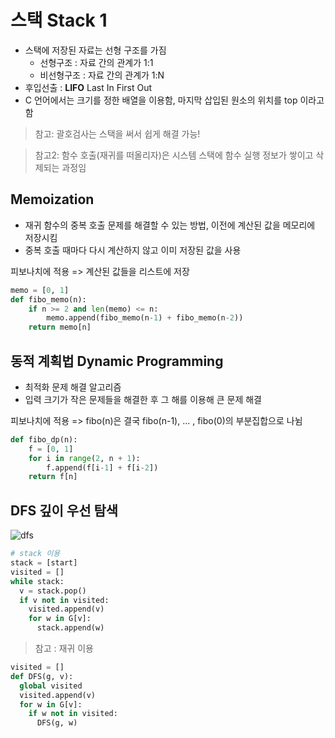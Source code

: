 # 스택 Stack 1

- 스택에 저장된 자료는 선형 구조를 가짐
  - 선형구조 : 자료 간의 관계가 1:1
  - 비선형구조 : 자료 간의 관계가 1:N
- 후입선출 : **LIFO** Last In First Out
- C 언어에서는 크기를 정한 배열을 이용함, 마지막 삽입된 원소의 위치를 top 이라고 함

> 참고: 괄호검사는 스택을 써서 쉽게 해결 가능!

> 참고2: 함수 호출(재귀를 떠올리자)은 시스템 스택에 함수 실행 정보가 쌓이고 삭제되는 과정임

## Memoization

- 재귀 함수의 중복 호출 문제를 해결할 수 있는 방법, 이전에 계산된 값을 메모리에 저장시킴
- 중복 호출 때마다 다시 계산하지 않고 이미 저장된 값을 사용

피보나치에 적용 => 계산된 값들을 리스트에 저장

```python
memo = [0, 1]
def fibo_memo(n):
    if n >= 2 and len(memo) <= n:
        memo.append(fibo_memo(n-1) + fibo_memo(n-2))
    return memo[n]
```

## 동적 계획법 Dynamic Programming

- 최적화 문제 해결 알고리즘
- 입력 크기가 작은 문제들을 해결한 후 그 해를 이용해 큰 문제 해결

피보나치에 적용 => fibo(n)은 결국 fibo(n-1), ... , fibo(0)의 부분집합으로 나뉨

```python
def fibo_dp(n):
    f = [0, 1]
    for i in range(2, n + 1):
        f.append(f[i-1] + f[i-2])
    return f[n]
```

## DFS 깊이 우선 탐색

![dfs](https://mblogthumb-phinf.pstatic.net/MjAxODA0MTBfMTkx/MDAxNTIzMzA1MzkzOTQz.I-NHYeWfSYmlkCrHnaS_oSFku2GkS1LDTUE1Hlb6rq4g.hiOLNo7QZU_qV7D1AXwiqEDQfMQpiWsM1S1KtinCsdYg.GIF.dpfkdlt/ezgif-6-f9afd9777f.gif?type=w800)
```python
# stack 이용
stack = [start]
visited = []
while stack:
  v = stack.pop()
  if v not in visited:
    visited.append(v)
    for w in G[v]:
      stack.append(w)
```

> 참고 : 재귀 이용

```python
visited = []
def DFS(g, v):
  global visited
  visited.append(v)
  for w in G[v]:
    if w not in visited:
      DFS(g, w)
```

